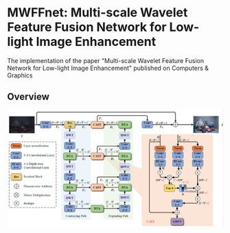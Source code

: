 # MWFFnet: Multi-scale Wavelet Feature Fusion Network for Low-light Image Enhancement
The implementation of the paper "Multi-scale Wavelet Feature Fusion Network for Low-light Image Enhancement" published on Computers & Graphics
## Overview ##
<img src="https://github.com/ShuchengXia/MWFFnet/blob/main/images/overall.png">

